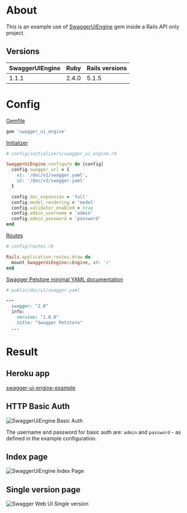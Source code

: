 # About

This is an example use of [SwaggerUiEngine](https://github.com/ZuzannaSt/swagger_ui_engine) gem inside a Rails API only project.

## Versions

SwaggerUIEngine | Ruby  | Rails versions   
----------------| ----- | -----------------
1.1.1           | 2.4.0 | 5.1.5

# Config  

[Gemfile](https://github.com/ZuzannaSt/swagger_ui_engine_api_example/blob/master/Gemfile#L5)
```ruby
gem 'swagger_ui_engine'
```

[Initializer](https://github.com/ZuzannaSt/swagger_ui_engine_api_example/blob/master/config/initializers/swagger_ui_engine.rb)
```ruby
# config/initializers/swagger_ui_engine.rb

SwaggerUiEngine.configure do |config|
  config.swagger_url = {
    v1: '/doc/v1/swagger.yaml',
    v2: '/doc/v2/swagger.yaml'
  }

  config.doc_expansion = 'full'
  config.model_rendering = 'model'
  config.validator_enabled = true
  config.admin_username = 'admin'
  config.admin_password = 'password'
end
```

[Routes](https://github.com/ZuzannaSt/swagger_ui_engine_api_example/blob/master/config/routes.rb)
```ruby
# config/routes.rb

Rails.application.routes.draw do
  mount SwaggerUiEngine::Engine, at: '/'
end
```

[Swagger Petstore minimal YAML documentation](https://github.com/ZuzannaSt/swagger_ui_engine_api_example/blob/master/public/doc/v1/swagger.yaml)
```ruby
# public/doc/v1/swagger.yaml

---
  swagger: "2.0"
  info:
    version: "1.0.0"
    title: "Swagger Petstore"
  ...
```

# Result

## Heroku app
[swagger-ui-engine-example](https://swagger-ui-engine-example.herokuapp.com)

## HTTP Basic Auth
![SwaggerUiEngine Basic Auth](https://github.com/ZuzannaSt/swagger_ui_engine_example/blob/master/app/assets/images/swagger_ui_engine_example_basic_auth.png)

The username and password for basic auth are: `admin` and `password` - as defined in the example configuration.

## Index page
![SwaggerUiEngine Index Page](https://github.com/ZuzannaSt/swagger_ui_engine_example/blob/master/app/assets/images/swagger_ui_engine_example_index.png)

## Single version page
![Swagger Web UI Single version](https://github.com/ZuzannaSt/swagger_ui_engine_example/blob/master/app/assets/images/swagger_ui_engine_example_version.png)
